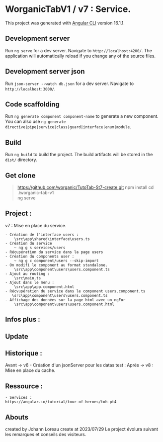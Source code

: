 # WorganicTabV1 / v7 : Service.

This project was generated with [Angular CLI](https://github.com/angular/angular-cli) version 16.1.1.

## Development server

Run `ng serve` for a dev server. Navigate to `http://localhost:4200/`. The application will automatically reload if you change any of the source files.


## Development server json

Run `json-server --watch db.json` for a dev server. Navigate to `http://localhost:3000/`.

## Code scaffolding

Run `ng generate component component-name` to generate a new component. You can also use `ng generate directive|pipe|service|class|guard|interface|enum|module`.

## Build

Run `ng build` to build the project. The build artifacts will be stored in the `dist/` directory.

## Get clone 
> https://github.com/worganic/TutoTab-St7-create.git
> npm install
> cd .\worganic-tab-v1\
> ng serve

## Project :
v7 : Mise en place du service.

    - Création de l'interface users :
        \src\app\shared\interface\users.ts
    - Création du service
        ~ ng g s services/users
    - Récupération du service dans la page users
    - Création du components user :
        ~ ng g c component/users --skip-import
    - On modifi le component au format standalone.
        \src\app\component\users\users.component.ts
    - Ajout au routing :
        \src\main.ts
    - Ajout dans le menu :
        \src\app\app.component.html
    - Récvupération du service dans le component users.component.ts
       \src\app\component\users\users.component.ts
    - Affichage des données sur la page html avec un ngFor
        \src\app\component\users\users.component.html
    
## Infos plus :
   
## Update

## Historique :
Avant -> v6 - Création d'un jsonServer pour les datas test :
Après -> v8 : Mise en place du cache.

## Ressource :
    - Services :
    https://angular.io/tutorial/tour-of-heroes/toh-pt4

## Abouts
created by Johann Loreau
create at 2023/07/29
Le project évolura suivant les remarques et conseils des visiteurs.